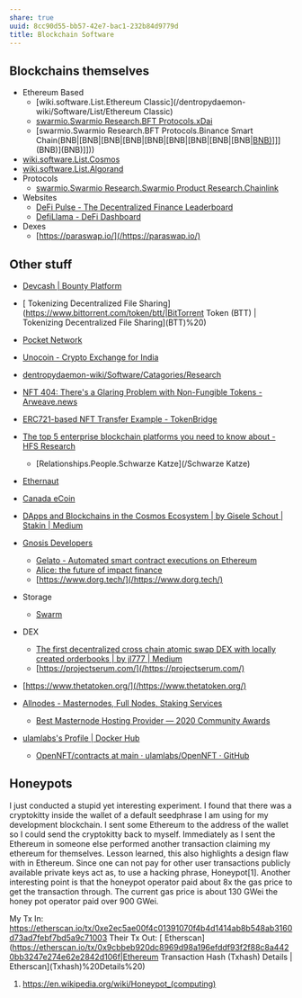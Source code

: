 ```yaml
---
share: true
uuid: 8cc90d55-bb57-42e7-bac1-232b84d9779d
title: Blockchain Software
---
```

## Blockchains themselves

* Ethereum Based
  * [wiki.software.List.Ethereum Classic](/dentropydaemon-wiki/Software/List/Ethereum Classic)
  * [swarmio.Swarmio Research.BFT Protocols.xDai](/xDai)
  * [swarmio.Swarmio Research.BFT Protocols.Binance Smart Chain(BNB|[BNB|[BNB|[BNB|[BNB|[BNB|[BNB|[BNB|[BNB|[BNB)](/BNB)]]](BNB)](BNB)]]))
* [wiki.software.List.Cosmos](/dentropydaemon-wiki/Software/List/Cosmos)
* [wiki.software.List.Algorand](/dentropydaemon-wiki/Software/List/Algorand)
* Protocols
  * [swarmio.Swarmio Research.Swarmio Product Research.Chainlink](/Chainlink)
* Websites
  * [DeFi Pulse - The Decentralized Finance Leaderboard](https://defipulse.com/)
  * [DefiLlama - DeFi Dashboard](https://defillama.com/home)
* Dexes
  * [https://paraswap.io/](/https://paraswap.io/)
## Other stuff

* [Devcash | Bounty Platform](https://xdai.devcash.dev/bountyplatform)
* [ Tokenizing Decentralized File Sharing](https://www.bittorrent.com/token/btt/|BitTorrent Token (BTT) | Tokenizing Decentralized File Sharing](BTT)%20)
* [Pocket Network](https://www.pokt.network/)
* [Unocoin - Crypto Exchange for India](https://www.unocoin.com/in)



* [dentropydaemon-wiki/Software/Catagories/Research](/dentropydaemon-wiki/Software/Catagories/Research)
* [NFT 404: There's a Glaring Problem with Non-Fungible Tokens - Arweave.news](https://arweave.news/nft-404/)
* [ERC721-based NFT Transfer Example - TokenBridge](https://docs.tokenbridge.net/eth-xdai-amb-bridge/nft-omnibridge-extension/nft-transfer-example)
* [The top 5 enterprise blockchain platforms you need to know about - HFS Research](https://www.hfsresearch.com/blockchain/top-5-blockchain-platforms_031618/)
  * [Relationships.People.Schwarze Katze](/Schwarze Katze)
* [Ethernaut](https://ethernaut.openzeppelin.com/)
* [Canada eCoin](https://canadaecoin.site/)
* [DApps and Blockchains in the Cosmos Ecosystem | by Gisele Schout | Stakin | Medium](https://medium.com/stakin/dapps-and-blockchains-built-on-the-cosmos-ecosystem-31731494570b)
* [Gnosis Developers](https://gnosis.io/developers/)
  * [Gelato - Automated smart contract executions on Ethereum](https://www.gelato.network/)
  * [Alice: the future of impact finance](https://alice.si/)
  * [https://www.dorg.tech/](/https://www.dorg.tech/)
* Storage
  * [Swarm](https://www.ethswarm.org/)
* DEX
  * [The first decentralized cross chain atomic swap DEX with locally created orderbooks | by jl777 | Medium](https://medium.com/@jameslee777/the-first-decentralized-cross-chain-atomic-swap-dex-with-locally-created-orderbooks-a71a4e976e3f)
  * [https://projectserum.com/](/https://projectserum.com/)
* [https://www.thetatoken.org/](/https://www.thetatoken.org/)
* [Allnodes - Masternodes, Full Nodes, Staking Services](https://www.allnodes.com/)
  * [Best Masternode Hosting Provider — 2020 Community Awards](https://masternode.buzz/best-masternode-hosting-provider-2020-community-awards/)
* [ulamlabs's Profile | Docker Hub](https://hub.docker.com/u/ulamlabs)
  * [OpenNFT/contracts at main · ulamlabs/OpenNFT · GitHub](https://github.com/ulamlabs/OpenNFT/tree/main/contracts)

## Honeypots

I just conducted a stupid yet interesting experiment. I found that there was a cryptokitty inside the wallet of a default seedphrase I am using for my development blockchain. I sent some Ethereum to the address of the wallet so I could send the cryptokitty back to myself. Immediately as I sent the Ethereum in someone else performed another transaction claiming my ethereum for themselves. Lesson learned, this also highlights a design flaw with in Ethereum. Since one can not pay for other user transactions publicly available private keys act as, to use a hacking phrase, Honeypot[1]. Another interesting point is that the honeypot operator paid about 8x the gas price to get the transaction through. The current gas price is about 130 GWei the honey pot operator paid over 900 GWei.

My Tx In: https://etherscan.io/tx/0xe2ec5ae00f4c01391070f4b4d1414ab8b548ab3160d73ad7febf7bd5a9c71003
Their Tx Out: [ Etherscan](https://etherscan.io/tx/0x9cbbeb920dc8969d98a196efddf93f2f88c8a4420bb3247e274e62e2842d106f|Ethereum Transaction Hash (Txhash) Details | Etherscan](Txhash)%20Details%20)
1. https://en.wikipedia.org/wiki/Honeypot_(computing)